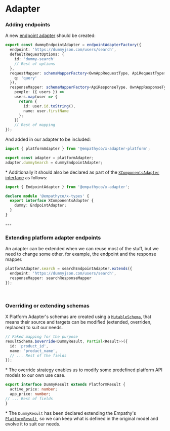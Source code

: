 <div grid="~ cols-6 gap-4">

  <div class="col-start-1 col-span-1">
  <CustomizeIndex :currentItem="3" :nextPage="61"/>
  </div>
  
  <div class="col-start-2 col-span-5">

# Adapter

### **Adding endpoints**

<div grid="~ cols-2 gap-4">
<div>

A new <a href="https://github.com/empathyco/x/blob/main/packages/x-adapter/README.md#adapters-factory-function-implementation">endpoint adapter</a> should be created:

```ts
export const dummyEndpointAdapter = endpointAdapterFactory({
  endpoint: 'https://dummyjson.com/users/search',
  defaultRequestOptions: {
    id: 'dummy-search'
    // Rest of options
  },
  requestMapper: schemaMapperFactory<OwnAppRequestType, ApiRequestType>({
    q: 'query'
  }),
  responseMapper: schemaMapperFactory<ApiResponseType, OwnAppResponseType>({
    people: ({ users }) =>
    users.map(user => {
      return {
        id: user.id.toString(),
        name: user.firstName
      };
    })
    // Rest of mapping
});
```
</div>

<div>

And added in our adapter to be included:

```ts
import { platformAdapter } from '@empathyco/x-adapter-platform';

export const adapter = platformAdapter;
adapter.dummySearch = dummyEndpointAdapter;
```

<div class="description mt-8">* Additionally it should also be declared as part of the <a href="https://github.com/empathyco/x-archetype/blob/main/src/shims-x-components.d.ts"><code>XComponentsAdapter</code> interface</a> as follows:</div>

```ts
import { EndpointAdapter } from '@empathyco/x-adapter';

declare module '@empathyco/x-types' {
  export interface XComponentsAdapter {
    dummy: EndpointAdapter;
  }
}
```
</div>

</div>
</div>
</div>
---

<div grid="~ cols-6 gap-4">

  <div class="col-start-1 col-span-1">
  <CustomizeIndex :currentItem="3" :nextPage="62"/>
  </div>
  
  <div class="col-start-2 col-span-5">

### **Extending platform adapter endpoints**

An adapter can be extended when we can reuse most of the stuff, but we need to change some other, for example, the endpoint and the response mapper.

```ts
platformAdapter.search = searchEndpointAdapter.extends({
  endpoint: 'https://dummyjson.com/users/search',
  responseMapper: searchResponseMapper
});
```

<br/>

### **Overriding or extending schemas**
X Platform Adapter's schemas are created using a [`MutableSchema`](https://github.com/empathyco/x/blob/main/packages/x-adapter/README.md#using-a-mutable-schema), that means their source and targets can be modified (extended, overriden, replaced) to suit our needs.

<div grid="~ cols-2 gap-4">
<div>

```ts
// Faked mapping for the purpose
resultSchema.$override<DummyResult, Partial<Result>>({
  id: 'product_id',
  name: 'product_name',
  // ... Rest of the fields
});
```
<p class="description !mt-0">* The override strategy enables us to modify some predefined platform API models to our own use case.</p>
</div>

<div>

```ts
export interface DummyResult extends PlatformResult {
  active_price: number;
  app_price: number;
// ... Rest of fields
}
```
<p class=" description !mt-0">* The <code>DummyResult</code> has been declared extending the Empathy's <a href="https://github.com/empathyco/x/blob/main/packages/x-adapter-platform/src/types/models/result.model.ts#L8"><code>PlatformResult</code></a>, so we can keep what is defined in the original model and evolve it to suit our needs.</p>
</div>
</div>

</div>
</div>
